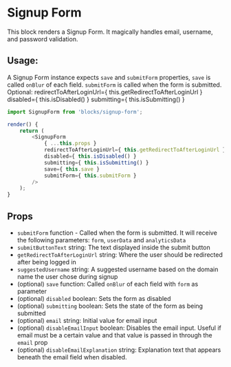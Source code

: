 # Signup Form

This block renders a Signup Form. It magically handles email, username, and password validation.

## Usage:

A Signup Form instance expects `save` and `submitForm` properties, `save` is called `onBlur` of each field. `submitForm` is called when the form is submitted.
Optional:
redirectToAfterLoginUrl={ this.getRedirectToAfterLoginUrl }
disabled={ this.isDisabled() }
submitting={ this.isSubmitting() }

```js
import SignupForm from 'blocks/signup-form';

render() {
	return (
		<SignupForm
			{ ...this.props }
			redirectToAfterLoginUrl={ this.getRedirectToAfterLoginUrl }
			disabled={ this.isDisabled() }
			submitting={ this.isSubmitting() }
			save={ this.save }
			submitForm={ this.submitForm }
		/>
	);
}
```

## Props

- `submitForm` function - Called when the form is submitted. It will receive the following parameters: `form`, `userData` and `analyticsData`
- `submitButtonText` string: The text displayed inside the submit button
- `getRedirectToAfterLoginUrl` string: Where the user should be redirected after being logged in
- `suggestedUsername` string: A suggested username based on the domain name the user chose during signup
- (optional) `save` function: Called `onBlur` of each field with `form` as parameter
- (optional) `disabled` boolean: Sets the form as disabled
- (optional) `submitting` boolean: Sets the state of the form as being submitted
- (optional) `email` string: Initial value for email input
- (optional) `disableEmailInput` boolean: Disables the email input. Useful if email must be a certain value and that value is passed in through the `email` prop
- (optional) `disableEmailExplanation` string: Explanation text that appears beneath the email field when disabled.

